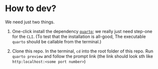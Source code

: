 # How to dev?
We need just two things. 

1. One-click install the dependency [`quarto`](https://quarto.org/docs/get-started/); we really just need step-one for the `CLI`. (To test that the installation is all-good, The executable `quarto` should be callable from the terminal.)
   
2. Clone this repo. In the terminal, `cd` into the root folder of this repo. Run `quarto preview` and follow the prompt link (the link should look sth like `http:localhost:<some port number>`)
